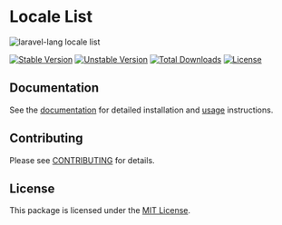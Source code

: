 # Locale List

![laravel-lang locale list](https://preview.dragon-code.pro/laravel-lang/locale-list.svg?brand=laravel&mode=dark)

[![Stable Version][badge_stable]][link_packagist]
[![Unstable Version][badge_unstable]][link_packagist]
[![Total Downloads][badge_downloads]][link_packagist]
[![License][badge_license]][link_license]

## Documentation

See the [documentation](https://laravel-lang.com) for detailed installation and [usage](https://laravel-lang.com/usage/features/locale-list.html) instructions.

## Contributing

Please see [CONTRIBUTING](https://laravel-lang.com/contributing.html) for details.

## License

This package is licensed under the [MIT License][link_license].


[badge_stable]:     https://img.shields.io/github/v/release/Laravel-Lang/locale-list?label=stable&style=flat-square

[badge_unstable]:   https://img.shields.io/badge/unstable-dev--main-orange?style=flat-square

[badge_downloads]:  https://img.shields.io/packagist/dt/Laravel-Lang/locale-list.svg?style=flat-square

[badge_license]:    https://img.shields.io/packagist/l/Laravel-Lang/locale-list.svg?style=flat-square

[link_packagist]:   https://packagist.org/packages/Laravel-Lang/locale-list

[link_license]:     LICENSE
